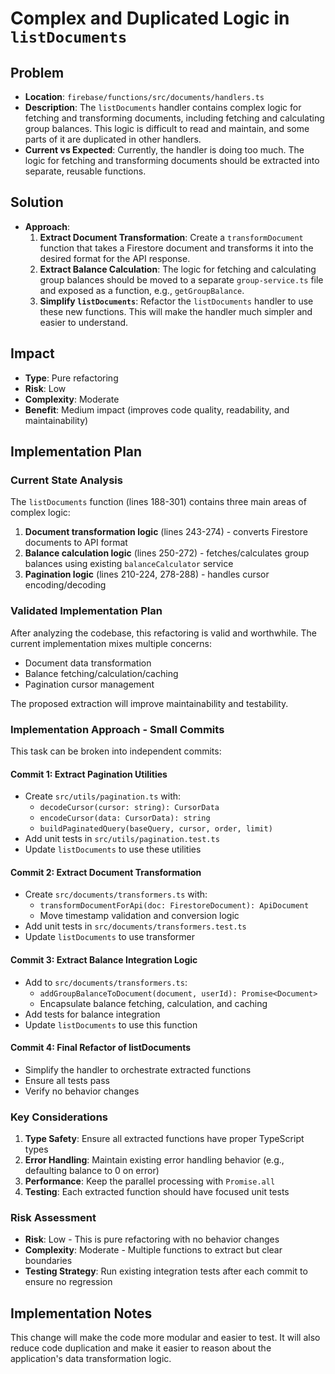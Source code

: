 # Complex and Duplicated Logic in `listDocuments`

## Problem
- **Location**: `firebase/functions/src/documents/handlers.ts`
- **Description**: The `listDocuments` handler contains complex logic for fetching and transforming documents, including fetching and calculating group balances. This logic is difficult to read and maintain, and some parts of it are duplicated in other handlers.
- **Current vs Expected**: Currently, the handler is doing too much. The logic for fetching and transforming documents should be extracted into separate, reusable functions.

## Solution
- **Approach**: 
  1. **Extract Document Transformation**: Create a `transformDocument` function that takes a Firestore document and transforms it into the desired format for the API response.
  2. **Extract Balance Calculation**: The logic for fetching and calculating group balances should be moved to a separate `group-service.ts` file and exposed as a function, e.g., `getGroupBalance`.
  3. **Simplify `listDocuments`**: Refactor the `listDocuments` handler to use these new functions. This will make the handler much simpler and easier to understand.

## Impact
- **Type**: Pure refactoring
- **Risk**: Low
- **Complexity**: Moderate
- **Benefit**: Medium impact (improves code quality, readability, and maintainability)

## Implementation Plan

### Current State Analysis
The `listDocuments` function (lines 188-301) contains three main areas of complex logic:

1. **Document transformation logic** (lines 243-274) - converts Firestore documents to API format
2. **Balance calculation logic** (lines 250-272) - fetches/calculates group balances using existing `balanceCalculator` service
3. **Pagination logic** (lines 210-224, 278-288) - handles cursor encoding/decoding

### Validated Implementation Plan

After analyzing the codebase, this refactoring is valid and worthwhile. The current implementation mixes multiple concerns:
- Document data transformation
- Balance fetching/calculation/caching
- Pagination cursor management

The proposed extraction will improve maintainability and testability.

### Implementation Approach - Small Commits

This task can be broken into independent commits:

#### Commit 1: Extract Pagination Utilities
- Create `src/utils/pagination.ts` with:
  - `decodeCursor(cursor: string): CursorData`
  - `encodeCursor(data: CursorData): string`
  - `buildPaginatedQuery(baseQuery, cursor, order, limit)`
- Add unit tests in `src/utils/pagination.test.ts`
- Update `listDocuments` to use these utilities

#### Commit 2: Extract Document Transformation
- Create `src/documents/transformers.ts` with:
  - `transformDocumentForApi(doc: FirestoreDocument): ApiDocument`
  - Move timestamp validation and conversion logic
- Add unit tests in `src/documents/transformers.test.ts`
- Update `listDocuments` to use transformer

#### Commit 3: Extract Balance Integration Logic
- Add to `src/documents/transformers.ts`:
  - `addGroupBalanceToDocument(document, userId): Promise<Document>`
  - Encapsulate balance fetching, calculation, and caching
- Add tests for balance integration
- Update `listDocuments` to use this function

#### Commit 4: Final Refactor of listDocuments
- Simplify the handler to orchestrate extracted functions
- Ensure all tests pass
- Verify no behavior changes

### Key Considerations

1. **Type Safety**: Ensure all extracted functions have proper TypeScript types
2. **Error Handling**: Maintain existing error handling behavior (e.g., defaulting balance to 0 on error)
3. **Performance**: Keep the parallel processing with `Promise.all`
4. **Testing**: Each extracted function should have focused unit tests

### Risk Assessment

- **Risk**: Low - This is pure refactoring with no behavior changes
- **Complexity**: Moderate - Multiple functions to extract but clear boundaries
- **Testing Strategy**: Run existing integration tests after each commit to ensure no regression

## Implementation Notes
This change will make the code more modular and easier to test. It will also reduce code duplication and make it easier to reason about the application's data transformation logic.